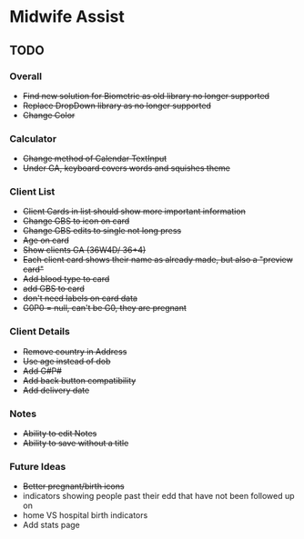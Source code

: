 # Midwife Assist

## TODO

### Overall
* ~~Find new solution for Biometric as old library no longer supported~~
* ~~Replace DropDown library as no longer supported~~
* ~~Change Color~~
### Calculator
* ~~Change method of Calendar TextInput~~
* ~~Under GA, keyboard covers words and squishes theme~~
### Client List
* ~~Client Cards in list should show more important information~~
* ~~Change GBS to icon on card~~
* ~~Change GBS edits to single not long press~~
* ~~Age on card~~
* ~~Show clients GA (36W4D/ 36+4)~~
* ~~Each client card shows their name as already made, but also a "preview card"~~
* ~~Add blood type to card~~
* ~~add GBS to card~~
* ~~don't need labels on card data~~
* ~~G0P0 = null, can't be G0, they are pregnant~~
### Client Details
* ~~Remove country in Address~~
* ~~Use age instead of dob~~
* ~~Add G#P#~~
* ~~Add back button compatibility~~
* ~~Add delivery date~~
### Notes
* ~~Ability to edit Notes~~
* ~~Ability to save without a title~~

### Future Ideas
* ~~Better pregnant/birth icons~~
* indicators showing people past their edd that have not been followed up on
* home VS hospital birth indicators
* Add stats page